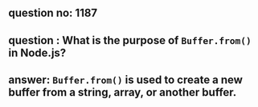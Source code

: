 
      
## question no: 1187

## question : What is the purpose of `Buffer.from()` in Node.js?

## answer: `Buffer.from()` is used to create a new buffer from a string, array, or another buffer.
      
